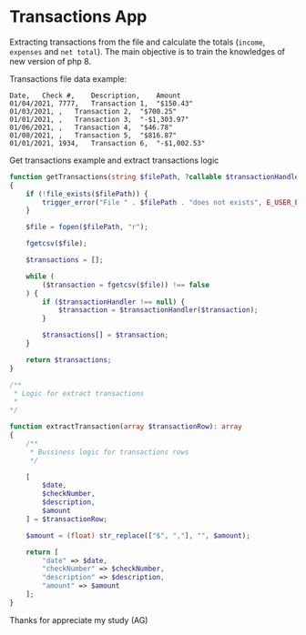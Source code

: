 # Transactions App

Extracting transactions from the file and calculate the totals (`income`, `expenses` and `net total`).
The main objective is to train the knowledges of new version of php 8.

Transactions file data example:

```csv
Date,   Check #,    Description,    Amount
01/04/2021, 7777,   Transaction 1,  "$150.43"
01/03/2021, ,   Transaction 2,  "$700.25"
01/01/2021, ,   Transaction 3,  "-$1,303.97"
01/06/2021, ,   Transaction 4,  "$46.78"
01/08/2021, ,   Transaction 5,  "$816.87"
01/01/2021, 1934,   Transaction 6,  "-$1,002.53"
```

Get transactions example and extract transactions logic

```php
function getTransactions(string $filePath, ?callable $transactionHandler = null): array
{
    if (!file_exists($filePath)) {
        trigger_error("File " . $filePath . "does not exists", E_USER_ERROR);
    }

    $file = fopen($filePath, "r");

    fgetcsv($file);

    $transactions = [];

    while (
        ($transaction = fgetcsv($file)) !== false
    ) {
        if ($transactionHandler !== null) {
            $transaction = $transactionHandler($transaction);
        }

        $transactions[] = $transaction;
    }

    return $transactions;
}

/**
 * Logic for extract transactions 
 *
*/

function extractTransaction(array $transactionRow): array
{
    /**
     * Bussiness logic for transactions rows
     */

    [
        $date,
        $checkNumber,
        $description,
        $amount
    ] = $transactionRow;

    $amount = (float) str_replace(["$", ","], "", $amount);

    return [
        "date" => $date,
        "checkNumber" => $checkNumber,
        "description" => $description,
        "amount" => $amount
    ];
}
```

Thanks for appreciate my study (AG)